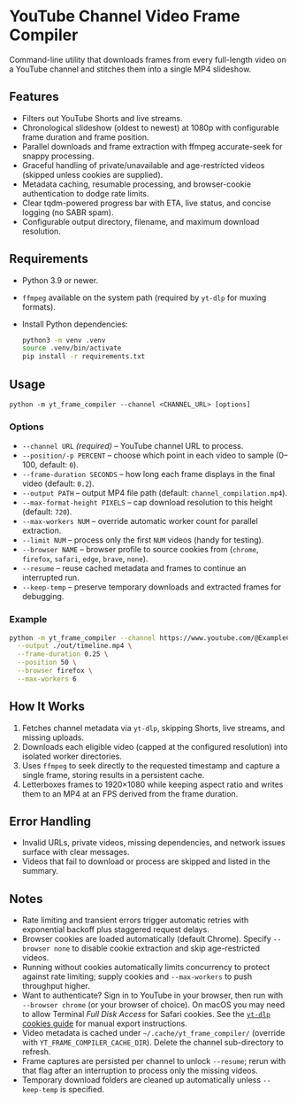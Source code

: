 # YouTube Channel Video Frame Compiler

Command-line utility that downloads frames from every full-length video on a YouTube channel and stitches them into a single MP4 slideshow.

## Features
- Filters out YouTube Shorts and live streams.
- Chronological slideshow (oldest to newest) at 1080p with configurable frame duration and frame position.
- Parallel downloads and frame extraction with ffmpeg accurate-seek for snappy processing.
- Graceful handling of private/unavailable and age-restricted videos (skipped unless cookies are supplied).
- Metadata caching, resumable processing, and browser-cookie authentication to dodge rate limits.
- Clear tqdm-powered progress bar with ETA, live status, and concise logging (no SABR spam).
- Configurable output directory, filename, and maximum download resolution.

## Requirements
- Python 3.9 or newer.
- `ffmpeg` available on the system path (required by `yt-dlp` for muxing formats).
- Install Python dependencies:

  ```bash
  python3 -m venv .venv
  source .venv/bin/activate
  pip install -r requirements.txt
  ```

## Usage

```
python -m yt_frame_compiler --channel <CHANNEL_URL> [options]
```

### Options
- `--channel URL` *(required)* – YouTube channel URL to process.
- `--position/-p PERCENT` – choose which point in each video to sample (0–100, default: `0`).
- `--frame-duration SECONDS` – how long each frame displays in the final video (default: `0.2`).
- `--output PATH` – output MP4 file path (default: `channel_compilation.mp4`).
- `--max-format-height PIXELS` – cap download resolution to this height (default: `720`).
- `--max-workers NUM` – override automatic worker count for parallel extraction.
- `--limit NUM` – process only the first `NUM` videos (handy for testing).
- `--browser NAME` – browser profile to source cookies from (`chrome`, `firefox`, `safari`, `edge`, `brave`, `none`).
- `--resume` – reuse cached metadata and frames to continue an interrupted run.
- `--keep-temp` – preserve temporary downloads and extracted frames for debugging.

### Example

```bash
python -m yt_frame_compiler --channel https://www.youtube.com/@ExampleChannel \
  --output ./out/timeline.mp4 \
  --frame-duration 0.25 \
  --position 50 \
  --browser firefox \
  --max-workers 6
```

## How It Works
1. Fetches channel metadata via `yt-dlp`, skipping Shorts, live streams, and missing uploads.
2. Downloads each eligible video (capped at the configured resolution) into isolated worker directories.
3. Uses `ffmpeg` to seek directly to the requested timestamp and capture a single frame, storing results in a persistent cache.
4. Letterboxes frames to 1920×1080 while keeping aspect ratio and writes them to an MP4 at an FPS derived from the frame duration.

## Error Handling
- Invalid URLs, private videos, missing dependencies, and network issues surface with clear messages.
- Videos that fail to download or process are skipped and listed in the summary.

## Notes
- Rate limiting and transient errors trigger automatic retries with exponential backoff plus staggered request delays.
- Browser cookies are loaded automatically (default Chrome). Specify `--browser none` to disable cookie extraction and skip age-restricted videos.
- Running without cookies automatically limits concurrency to protect against rate limiting; supply cookies and `--max-workers` to push throughput higher.
- Want to authenticate? Sign in to YouTube in your browser, then run with `--browser chrome` (or your browser of choice). On macOS you may need to allow Terminal *Full Disk Access* for Safari cookies. See the [`yt-dlp` cookies guide](https://github.com/yt-dlp/yt-dlp/wiki/Extractors#exporting-youtube-cookies) for manual export instructions.
- Video metadata is cached under `~/.cache/yt_frame_compiler/` (override with `YT_FRAME_COMPILER_CACHE_DIR`). Delete the channel sub-directory to refresh.
- Frame captures are persisted per channel to unlock `--resume`; rerun with that flag after an interruption to process only the missing videos.
- Temporary download folders are cleaned up automatically unless `--keep-temp` is specified.
